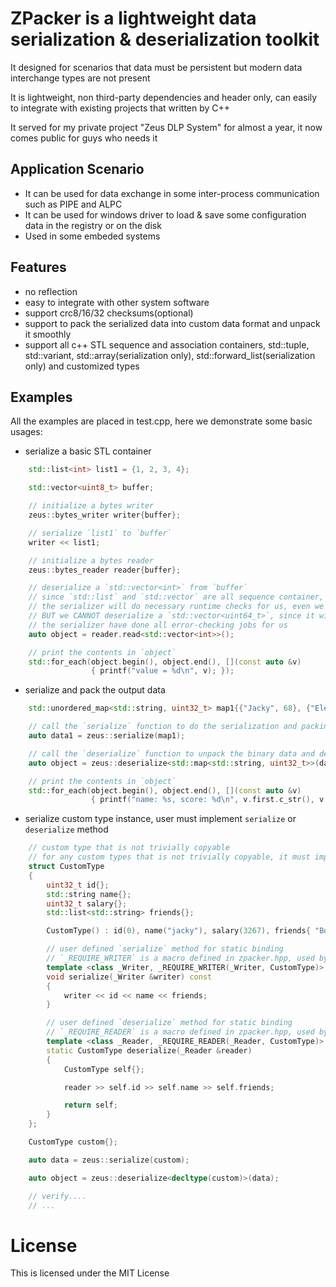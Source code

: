 # ZPacker is a lightweight data serialization & deserialization toolkit
It designed for scenarios that data must be persistent but modern data interchange types are not present

It is lightweight, non third-party dependencies and header only, can easily to integrate with existing projects that written by C++

It served for my private project "Zeus DLP System" for almost a year, it now comes public for guys who needs it

## Application Scenario
- It can be used for data exchange in some inter-process communication such as PIPE and ALPC
- It can be used for windows driver to load & save some configuration data in the registry or on the disk
- Used in some embeded systems

## Features
- no reflection
- easy to integrate with other system software
- support crc8/16/32 checksums(optional)
- support to pack the serialized data into custom data format and unpack it smoothly
- support all c++ STL sequence and association containers, std::tuple, std::variant, std::array(serialization only), std::forward_list(serialization only) and customized types

## Examples
All the examples are placed in test.cpp, here we demonstrate some basic usages:

- serialize a basic STL container
```C++
    std::list<int> list1 = {1, 2, 3, 4};

    std::vector<uint8_t> buffer;

    // initialize a bytes writer
    zeus::bytes_writer writer{buffer};

    // serialize `list1` to `buffer`
    writer << list1;

    // initialize a bytes reader
    zeus::bytes_reader reader{buffer};

    // deserialize a `std::vector<int>` from `buffer`
    // since `std::list` and `std::vector` are all sequence container, so the data type is compatible
    // the serializer will do necessary runtime checks for us, even we can deserialize out a `std::vector<uint8_t>` from `buffer` with no runtime error
    // BUT we CANNOT deserialize a `std::vector<uint64_t>`, since it will cause undefined error
    // the serializer have done all error-checking jobs for us
    auto object = reader.read<std::vector<int>>();

    // print the contents in `object`
    std::for_each(object.begin(), object.end(), [](const auto &v)
                  { printf("value = %d\n", v); });
```
- serialize and pack the output data
```C++
    std::unordered_map<std::string, uint32_t> map1{{"Jacky", 68}, {"Element", 97}, {"Bob", 45}};

    // call the `serialize` function to do the serialization and packing job
    auto data1 = zeus::serialize(map1);

    // call the `deserialize` function to unpack the binary data and deserialize into a new `object` of type `std::map<std::string, uint32_t>`
    auto object = zeus::deserialize<std::map<std::string, uint32_t>>(data1);

    // print the contents in `object`
    std::for_each(object.begin(), object.end(), [](const auto &v)
                  { printf("name: %s, score: %d\n", v.first.c_str(), v.second); });
```
- serialize custom type instance, user must implement `serialize` or `deserialize` method
```C++
    // custom type that is not trivially copyable
    // for any custom types that is not trivially copyable, it must implement `serialize` or `deserialize` method
    struct CustomType
    {
        uint32_t id{};
        std::string name{};
        uint32_t salary{};
        std::list<std::string> friends{};

        CustomType() : id(0), name("jacky"), salary(3267), friends{ "Bob", "Element" } {}

        // user defined `serialize` method for static binding
        // `_REQUIRE_WRITER` is a macro defined in zpacker.hpp, used by SFINAE
        template <class _Writer, _REQUIRE_WRITER(_Writer, CustomType)>
        void serialize(_Writer &writer) const
        {
            writer << id << name << friends;
        }

        // user defined `deserialize` method for static binding
        // `_REQUIRE_READER` is a macro defined in zpacker.hpp, used by SFINAE
        template <class _Reader, _REQUIRE_READER(_Reader, CustomType)>
        static CustomType deserialize(_Reader &reader)
        {
            CustomType self{};

            reader >> self.id >> self.name >> self.friends;

            return self;
        }
    };

    CustomType custom{};

    auto data = zeus::serialize(custom);

    auto object = zeus::deserialize<decltype(custom)>(data);

    // verify....
    // ...
```

# License
This is licensed under the MIT License